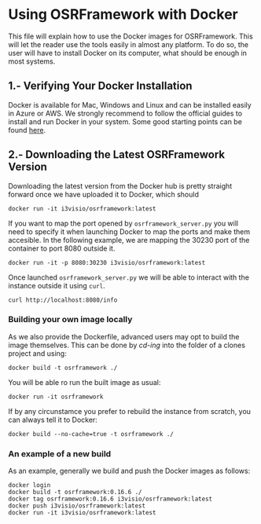 Using OSRFramework with Docker
==============================

This file will explain how to use the Docker images for OSRFramework. This will let the reader use the tools easily in almost any platform. To do so, the user will have to install Docker on its computer, what should be enough in most systems.

1.- Verifying Your Docker Installation
--------------------------------------

Docker is available for Mac, Windows and Linux and can be installed easily in Azure or AWS. We strongly recommend to follow the official guides to install and run Docker in your system. Some good starting points can be found [here](https://docs.docker.com/engine/installation/).

2.- Downloading the Latest OSRFramework Version
-----------------------------------------------

Downloading the latest version from the Docker hub is pretty straight forward once we have uploaded it to Docker, which should

```
docker run -it i3visio/osrframework:latest
```

If you want to map the port opened by `osrframework_server.py` you will need to specify it when launching Docker to map the ports and make them accesible. In the following example, we are mapping the 30230 port of the container to port 8080 outside it.

```
docker run -it -p 8080:30230 i3visio/osrframework:latest
```

Once launched `osrframework_server.py` we will be able to interact with the instance outside it using `curl`.

```
curl http://localhost:8080/info
```

### Building your own image locally

As we also provide the Dockerfile, advanced users may opt to build the image themselves. This can be done by _cd-ing_ into the folder of a clones project and using:

```
docker build -t osrframework ./
```

You will be able ro run the built image as usual:

```
docker run -it osrframework
```

If by any circunstamce you prefer to rebuild the instance from scratch, you can always tell it to Docker:

```
docker build --no-cache=true -t osrframework ./
```

### An example of a new build

As an example, generally we build and push the Docker images as follows:
```
docker login
docker build -t osrframework:0.16.6 ./
docker tag osrframework:0.16.6 i3visio/osrframework:latest
docker push i3visio/osrframework:latest
docker run -it i3visio/osrframework:latest
```
